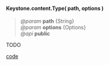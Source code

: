 #### Keystone.content.Type( path, options )
> _@param_ **path**  {String}  
> _@param_ **options**  {Options}   
> _@api_ **public**     

<p class="warning-note">TODO</p>

<div class="code-header addGitHubLink" data-file="lib/content/type.js"> <a href="#" class="loadCode"> code</a></div><pre class=" language-javascript hideCode api"></pre> 


